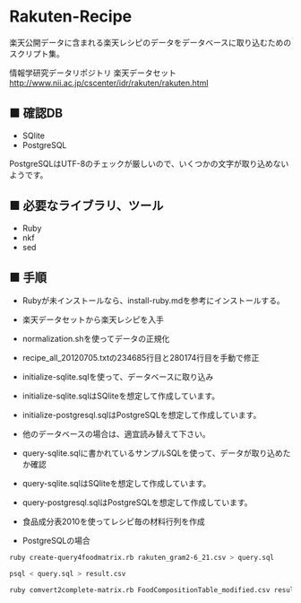 Rakuten-Recipe
==============
楽天公開データに含まれる楽天レシピのデータをデータベースに取り込むためのスクリプト集。

情報学研究データリポジトリ 楽天データセット http://www.nii.ac.jp/cscenter/idr/rakuten/rakuten.html

■ 確認DB
----
- SQlite
- PostgreSQL

PostgreSQLはUTF-8のチェックが厳しいので、いくつかの文字が取り込めないようです。

■ 必要なライブラリ、ツール
----
- Ruby
- nkf
- sed

■ 手順
----
- Rubyが未インストールなら、install-ruby.mdを参考にインストールする。

- 楽天データセットから楽天レシピを入手

- normalization.shを使ってデータの正規化
 - recipe_all_20120705.txtの234685行目と280174行目を手動で修正
- initialize-sqlite.sqlを使って、データベースに取り込み
 - initialize-sqlite.sqlはSQliteを想定して作成しています。
 - initialize-postgresql.sqlはPostgreSQLを想定して作成しています。
 - 他のデータベースの場合は、適宜読み替えて下さい。
- query-sqlite.sqlに書かれているサンプルSQLを使って、データが取り込めたか確認
 - query-sqlite.sqlはSQliteを想定して作成しています。
 - query-postgresql.sqlはPostgreSQLを想定して作成しています。

- 食品成分表2010を使ってレシピ毎の材料行列を作成
 - PostgreSQLの場合

````bash
ruby create-query4foodmatrix.rb rakuten_gram2-6_21.csv > query.sql
````
````bash
psql < query.sql > result.csv
````
````bash
ruby comvert2complete-matrix.rb FoodCompositionTable_modified.csv result.csv > complete-matrix.csv
````
